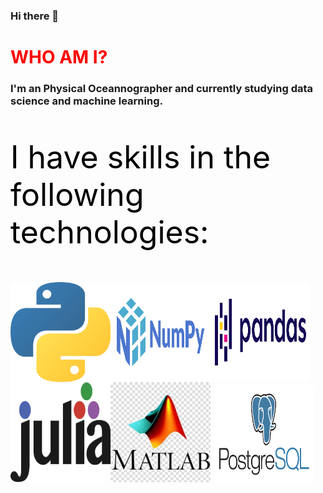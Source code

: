 ### Hi there 👋

<h1 style="color:red"> WHO AM I? </h1>

<h3> I'm an Physical Oceannographer and currently studying data science and machine learning. </h3>



<p style="color:black; font-size:50px">I have skills in the following technologies:</p>

<img align="left" src="_imgs/python.png" alt="" style="width:160px; height:160px"></img>
<img align="left" src="_imgs/numpy.png" alt="" style="width:160px; height:160px"></img>
<img align="left" src="_imgs/pandas.png" alt="" style="width:160px; height:160px"></img>
<img align="left" src="_imgs/julia.png" alt="" style="width:160px; height:160px"></img>
<img align="left" src="_imgs/matlab.jpg" alt="" style="width:160px; height:160px"></img>
<img align="left" src="_imgs/postgres.png" alt="" style="margin:5px 5px; width:160px; height:160px"></img>
